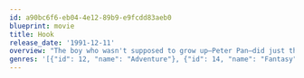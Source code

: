 ```yaml
---
id: a90bc6f6-eb04-4e12-89b9-e9fcdd83aeb0
blueprint: movie
title: Hook
release_date: '1991-12-11'
overview: "The boy who wasn't supposed to grow up—Peter Pan—did just that, becoming a soulless corporate lawyer whose workaholism could cost him his wife and kids. But a trip to see Granny Wendy in London, where the vengeful Capt. Hook kidnaps Peter's kids and forces Peter to return to Neverland, could lead to a chance at redemption, in this family-oriented fantasy from director Steven Spielberg."
genres: '[{"id": 12, "name": "Adventure"}, {"id": 14, "name": "Fantasy"}, {"id": 35, "name": "Comedy"}, {"id": 10751, "name": "Family"}]'
---
```

